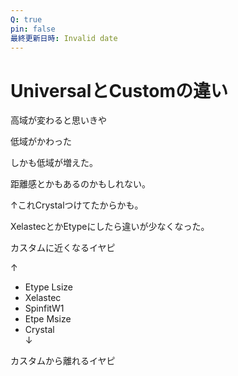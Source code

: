 ```yaml
---
Q: true
pin: false
最終更新日時: Invalid date
---
```

# UniversalとCustomの違い

高域が変わると思いきや

低域がかわった

しかも低域が増えた。

距離感とかもあるのかもしれない。

↑これCrystalつけてたからかも。

XelastecとかEtypeにしたら違いが少なくなった。

カスタムに近くなるイヤピ

↑

- Etype Lsize  
- Xelastec  
- SpinfitW1  
- Etpe Msize  
- Crystal  
↓  

カスタムから離れるイヤピ